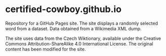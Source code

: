 # certified-cowboy.github.io

Repository for a GitHub Pages site. The site displays a randomly selected word from a dataset. Data obtained from a Wikimedia XML dump.

The site uses data from the Czech Wiktionary, available under the Creative Commons Attribution-ShareAlike 4.0 International License. The original content has been modified for the site.